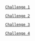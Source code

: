 [`Challenge 1`](https://arsam-03.github.io/Lab2/c1.html)

[`Challenge 2`](https://arsam-03.github.io/Lab2/c2/1.html)

[`Challenge 3`](https://arsam-03.github.io/Lab2/c4.html)

[`Challenge 4`](https://arsam-03.github.io/Lab2/c4.html)
